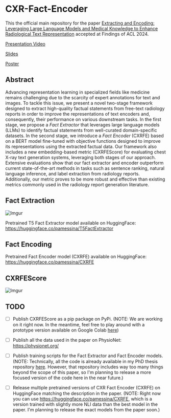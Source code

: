# CXR-Fact-Encoder

This the official main repository for the paper [Extracting and Encoding: Leveraging Large Language Models and Medical Knowledge to Enhance Radiological Text Representation](https://arxiv.org/abs/2407.01948) accepted at Findings of ACL 2024.

[Presentation Video](https://youtu.be/Hh1Avz-Dkfs)

[Slides](https://docs.google.com/presentation/d/1ztuO_PwfHrWFvjeKC4aDrdvl2yiCAk1BcLQtSq7hhfY/edit?usp=sharing)

[Poster](https://drive.google.com/file/d/1cMgEzYDtipbl4Mrdpv0Hr86l1E5J36QV/view?usp=sharing)

## Abstract

Advancing representation learning in specialized fields like medicine remains challenging due to the scarcity of expert annotations for text and images. To tackle this issue, we present a novel two-stage framework designed to extract high-quality factual statements from free-text radiology reports in order to improve the representations of text encoders and, consequently, their performance on various downstream tasks. In the first stage, we propose a *Fact Extractor* that leverages large language models (LLMs) to identify factual statements from well-curated domain-specific datasets. In the second stage, we introduce a *Fact Encoder* (CXRFE) based on a BERT model fine-tuned with objective functions designed to improve its representations using the extracted factual data. Our framework also includes a new embedding-based metric (CXRFEScore) for evaluating chest X-ray text generation systems, leveraging both stages of our approach. Extensive evaluations show that our fact extractor and encoder outperform current state-of-the-art methods in tasks such as sentence ranking, natural language inference, and label extraction from radiology reports. Additionally, our metric proves to be more robust and effective than existing metrics commonly used in the radiology report generation literature.

## Fact Extraction

![Imgur](https://imgur.com/1kYUht6)

Pretrained T5 Fact Extractor model available on HuggingFace: https://huggingface.co/pamessina/T5FactExtractor

## Fact Encoding

Pretrained Fact Encoder model (CXRFE) available on HuggingFace: https://huggingface.co/pamessina/CXRFE

## CXRFEScore

![Imgur](https://imgur.com/UZDBRgs)

## TODO

- [ ] Publish CXRFEScore as a pip package on PyPi. (NOTE: We are working on it right now. In the meantime, feel free to play around with a prototype version available on Google Colab [here](https://colab.research.google.com/drive/1L0D5eWlVr2NNau5Hd9O38UaFOgDD8c8a))
- [ ] Publish all the data used in the paper on PhysioNet: https://physionet.org/
- [ ] Publish training scripts for the Fact Extractor and Fact Encoder models. (NOTE: Technically, all the code is already available in my PhD thesis repository [here](https://github.com/PabloMessina/MedVQA). However, that repository includes way too many things beyond the scope of this paper, so I'm planning to release a more focused version of the code here in the near future.)
- [ ] Release multiple pretrained versions of CXR Fact Encoder (CXRFE) on HuggingFace matching the description in the paper. (NOTE: Right now you can use https://huggingface.co/pamessina/CXRFE, which is a version trained with slightly more NLI data than the best model in the paper. I'm planning to release the exact models from the paper soon.)

